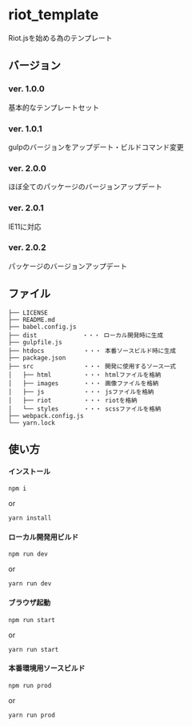 # riot_template
Riot.jsを始める為のテンプレート


## バージョン

### ver. 1.0.0
基本的なテンプレートセット

### ver. 1.0.1
gulpのバージョンをアップデート・ビルドコマンド変更

### ver. 2.0.0
ほぼ全てのパッケージのバージョンアップデート

### ver. 2.0.1
IE11に対応

### ver. 2.0.2
パッケージのバージョンアップデート


## ファイル

```
├── LICENSE
├── README.md
├── babel.config.js
├── dist 　　　　　　　・・・ ローカル開発時に生成
├── gulpfile.js
├── htdocs　　　　　　 ・・・ 本番ソースビルド時に生成
├── package.json
├── src　　　　　　    ・・・ 開発に使用するソース一式
│   ├── html         ・・・ htmlファイルを格納
│   ├── images       ・・・ 画像ファイルを格納
│   ├── js           ・・・ jsファイルを格納
│   ├── riot         ・・・ riotを格納
│   └── styles       ・・・ scssファイルを格納
├── webpack.config.js
└── yarn.lock
```


## 使い方

#### インストール

```
npm i
```

or 

```
yarn install
```


#### ローカル開発用ビルド

```
npm run dev
```

or 

```
yarn run dev
```


#### ブラウザ起動

```
npm run start
```

or 

```
yarn run start
```


#### 本番環境用ソースビルド

```
npm run prod
```

or 

```
yarn run prod
```